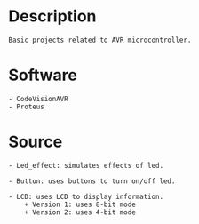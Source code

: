 # Description
    Basic projects related to AVR microcontroller.

# Software
    - CodeVisionAVR
    - Proteus

# Source
    - Led_effect: simulates effects of led.

    - Button: uses buttons to turn on/off led.

    - LCD: uses LCD to display information.
        + Version 1: uses 8-bit mode
        + Version 2: uses 4-bit mode